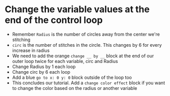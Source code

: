 # Change the variable values at the end of the control loop

- Remember `Radius` is the number of circles away from the center we're stitching
- `circ` is the number of stitches in the circle. This changes by 6 for every increase in radius
- We need to add the orange `change __ by __` block at the end of our outer loop twice for each variable, circ and Radius
- Change Radius by 1 each loop
- Change circ by 6 each loop
- Add a blue `go to x: 0 y: 0` block outside of the loop too
- This concludes our tutorial. Add a `change color effect` block if you want to change the color based on the radius or another variable
